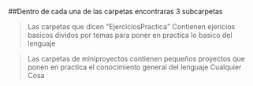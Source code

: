 ##Dentro de cada una de las carpetas encontraras 3 subcarpetas
>Las carpetas que dicen "EjerciciosPractica" Contienen ejericios basicos dividos por temas para poner en practica lo basico del lenguaje

>Las carpetas de miniproyectos contienen pequeños proyectos que ponen en practica el conocimiento general del lenguaje
Cualquier Cosa